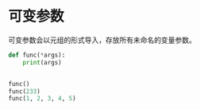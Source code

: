 # 可变参数

可变参数会以元组的形式导入，存放所有未命名的变量参数。

```python
def func(*args):
    print(args)


func()
func(233)
func(1, 2, 3, 4, 5)
```

